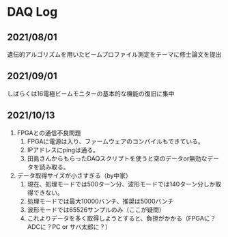# DAQ Log

## 2021/08/01
遺伝的アルゴリズムを用いたビームプロファイル測定をテーマに修士論文を提出

## 2021/09/01
しばらくは16電極ビームモニターの基本的な機能の復旧に集中

## 2021/10/13
1. FPGAとの通信不良問題
   1. FPGAに電源は入り、ファームウェアのコンパイルもできている。
   2. IPアドレスにpingは通る。
   3. 田島さんからもらったDAQスクリプトを使うと空のデータor無効なデータを読み取る。
2. データ取得サイズが小さすぎる（by中家）
   1. 現在、処理モードでは500ターン分、波形モードでは140ターン分しか取得できない。
   2. 処理モードでは最大10000バンチ、推奨は5000バンチ
   3. 波形モードでは65526サンプルのみ（ここが疑問）
   4. これよりデータを多く取得しようとすると、負担がかかる（FPGAに？ADCに？PC or サバ太郎に？）
